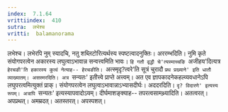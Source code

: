 ```yaml
---
index:  7.1.64
vrittiindex:  410
sutra:  लभेश्च
vritti:  balamanorama 
---
```


लभेश्च। लभेरपि नुम् स्यादचि, नतु शब्लिटोरित्यर्थस्य स्पष्टत्वादनुक्तिः। अररम्भदिति। नुमि कृते संयोगपरत्वेन अकारस्य लघुत्वाऽभावान्न सन्वत्त्वमिति भावः। `हि गतौ वृद्धौ चे'त्यस्माच्चङि `अजीहय'दित्यत्र `हेरचङी'ति हकारस्य कुत्वं नेत्याह-- हेरचङीति। `अत्स्मृदृ?त्वरे'ति सूत्रं चुरादौ `प्रथ प्रख्याने' इति धातौ व्याख्यातम्। असस्मरदिति। अत्र `सन्यतः' इतीत्त्वे प्राप्ते अत्त्वम्। अत एव ज्ञापकादनेकहल्व्यवधानेऽपि लघुपरत्वमित्युक्तं प्राक्। संयोगपरत्वेन लघुत्वाऽभावान्नाऽभ्यासदीर्घः। अददरदिति। `दृ? विदारणे' इत्यस्य रूपम्। अत्रापि `सन्यतः' इत्यस्यापवादोऽयम्। दीर्घमाशङ्क्याह-- तपरत्वसामथ्र्यादिति। अतत्वरत्। अपप्रथत्। अमम्रदत्। अतस्तरत्। अपस्पशत्।

